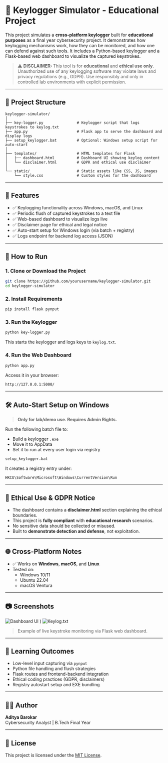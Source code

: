 # 🔐 Keylogger Simulator - Educational Project

This project simulates a **cross-platform keylogger** built for **educational purposes** as a final year cybersecurity project. It demonstrates how keylogging mechanisms work, how they can be monitored, and how one can defend against such tools. It includes a Python-based keylogger and a Flask-based web dashboard to visualize the captured keystrokes.

> ⚠️ **DISCLAIMER:** This tool is for **educational** and **ethical use only**. Unauthorized use of any keylogging software may violate laws and privacy regulations (e.g., GDPR). Use responsibly and only in controlled lab environments with explicit permission.

---

## 📂 Project Structure

```plaintext
keylogger-simulator/    
│    
├── key-logger.py               # Keylogger script that logs keystrokes to keylog.txt    
├── app.py                      # Flask app to serve the dashboard and display logs    
├── setup_keylogger.bat         # Optional: Windows setup script for auto-start    
│    
├── templates/                  # HTML templates for Flask    
│   ├── dashboard.html          # Dashboard UI showing keylog content    
│   └── disclaimer.html         # GDPR and ethical use disclaimer    
│    
└── static/                     # Static assets like CSS, JS, images    
    └── style.css               # Custom styles for the dashboard    
```

---

## 🧠 Features

- ✅ Keylogging functionality across Windows, macOS, and Linux
- ✅ Periodic flush of captured keystrokes to a text file
- ✅ Web-based dashboard to visualize logs live
- ✅ Disclaimer page for ethical and legal notice
- ✅ Auto-start setup for Windows login (via batch + registry)
- ✅ Logs endpoint for backend log access (JSON)

---

## 🚀 How to Run

### 1. Clone or Download the Project

```bash
git clone https://github.com/yourusername/keylogger-simulator.git
cd keylogger-simulator
```

### 2. Install Requirements

```bash
pip install flask pynput
```

### 3. Run the Keylogger

```bash
python key-logger.py
```

This starts the keylogger and logs keys to `keylog.txt`.

### 4. Run the Web Dashboard

```bash
python app.py
```

Access it in your browser:

```
http://127.0.0.1:5000/
```

---

## 🛠️ Auto-Start Setup on Windows

> **Only for lab/demo use. Requires Admin Rights.**

Run the following batch file to:

- Build a keylogger `.exe`
- Move it to AppData
- Set it to run at every user login via registry

```bash
setup_keylogger.bat
```

It creates a registry entry under:

```
HKCU\Software\Microsoft\Windows\CurrentVersion\Run
```

---

## 📜 Ethical Use & GDPR Notice

- The dashboard contains a **disclaimer.html** section explaining the ethical boundaries.
- This project is **fully compliant** with **educational research** scenarios.
- No sensitive data should be collected or misused.
- Built to **demonstrate detection and defense**, not exploitation.

---

## 🌐 Cross-Platform Notes

- ✅ Works on **Windows**, **macOS**, and **Linux**
- Tested on:
  - Windows 10/11
  - Ubuntu 22.04
  - macOS Ventura

---

## 📷 Screenshots

![Dashboard UI](![dashboard](https://github.com/user-attachments/assets/f0a3cda7-7b57-4590-9494-7c40602f5e9b.png)
)
)
![Keylog.txt](![keylog](https://github.com/user-attachments/assets/93fcc03c-9be4-4d3a-9629-84db1c6e1e96.png)
)
> Example of live keystroke monitoring via Flask web dashboard.

---

## 🧠 Learning Outcomes

- Low-level input capturing via `pynput`
- Python file handling and flush strategies
- Flask routes and frontend-backend integration
- Ethical coding practices (GDPR, disclaimers)
- Registry autostart setup and EXE bundling

---

## 👨‍🎓 Author

**Aditya Barokar**  
Cybersecurity Analyst | B.Tech Final Year  

---

## 📄 License

This project is licensed under the [MIT License](LICENSE).
